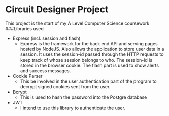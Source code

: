 # Circuit Designer Project
This project is the start of my A Level Computer Science coursework
###Libraries used
* Express (incl. session and flash)
  * Express is the framework for the back end API and serving pages hosted by NodeJS. Also allows
   the
   application to store user data in a session. It uses the session-id passed through the HTTP
    requests to keep track of whose session belongs to who. The session-id is stored in the
     browser cookie. The flash part is used to show alerts and success messages.
* Cookie Parser
  * This be involved in the user authentication part of the program to decrypt signed cookies
   sent from the user.
* Bcrypt
  * This is used to hash the password into the Postgre database
* JWT
  * I intend to use this library to authenticate the user. 


